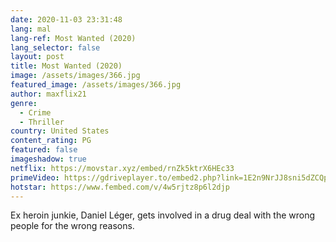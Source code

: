 ```yaml
---
date: 2020-11-03 23:31:48
lang: mal
lang-ref: Most Wanted (2020)
lang_selector: false
layout: post
title: Most Wanted (2020)
image: /assets/images/366.jpg
featured_image: /assets/images/366.jpg
author: maxflix21
genre:
  - Crime
  - Thriller
country: United States
content_rating: PG
featured: false
imageshadow: true
netflix: https://movstar.xyz/embed/rnZk5ktrX6HEc33
primeVideo: https://gdriveplayer.to/embed2.php?link=1E2n9NrJJ8sni5dZCQpgQwiEl%252FG4Hu0R8llkTM7x5V%252BOXmlBaJt8zMwT4w0EbYpOXhPRBmL7oRAW%252BIm9JX14tdt50x5i7gOcraSPgnzPD1bUzkfTWu4VO%252FoS9A9ixs%252FZegbrLww8gqyOQF3G4rxfvdBa8uf%252F5jtB%252FW0pw%252FneJzGB%252BnU5nYDFfFNOMuJYheEUc%253D
hotstar: https://www.fembed.com/v/4w5rjtz8p6l2djp
---
```

Ex heroin junkie, Daniel Léger, gets involved in a drug deal with the wrong people for the wrong reasons.